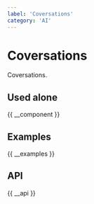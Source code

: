 ```yaml
---
label: 'Coversations'
category: 'AI'
---
```


# Coversations

Coversations.

## Used alone

{{ __component }}

## Examples

{{ __examples }}

## API

{{ __api }}
